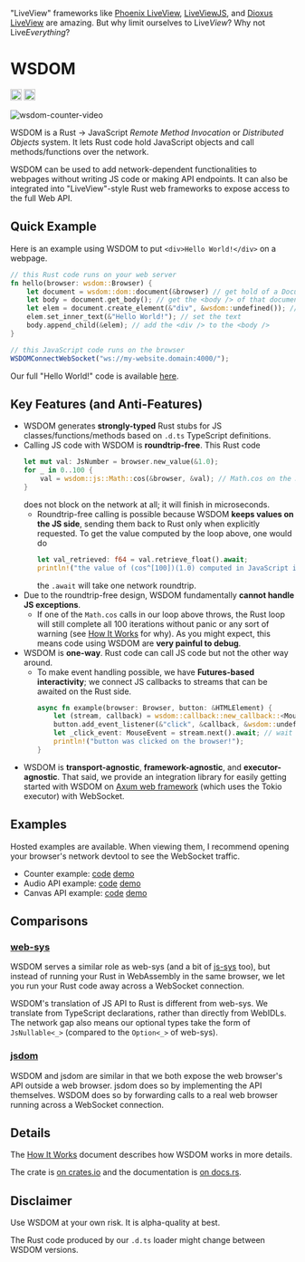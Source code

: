 "LiveView" frameworks like [Phoenix LiveView](https://github.com/phoenixframework/phoenix_live_view), [LiveViewJS](https://www.liveviewjs.com/), and [Dioxus LiveView](https://dioxuslabs.com/learn/0.5/reference/liveview) are amazing. But why limit ourselves to Live*View*? Why not Live*Everything*?

# WSDOM

[<img alt="crates.io" src="https://img.shields.io/crates/v/wsdom?style=for-the-badge" height="20">](https://crates.io/crates/wsdom)
[<img alt="crates.io" src="https://img.shields.io/docsrs/wsdom?style=for-the-badge" height="20">](https://docs.rs/wsdom)

![wsdom-counter-video](https://github.com/wishawa/wsdom/assets/49518157/7ba9f79c-f2ec-42ad-9be3-90ef977988d3)

WSDOM is a Rust → JavaScript *Remote Method Invocation* or *Distributed Objects* system.
It lets Rust code hold JavaScript objects and call methods/functions over the network.

WSDOM can be used to add network-dependent functionalities to webpages without writing JS code or making API endpoints. It can also be integrated into "LiveView"-style Rust web frameworks to expose access to the full Web API.

## Quick Example
Here is an example using WSDOM to put `<div>Hello World!</div>` on a webpage.
```rust
// this Rust code runs on your web server
fn hello(browser: wsdom::Browser) {
    let document = wsdom::dom::document(&browser) // get hold of a Document object
    let body = document.get_body(); // get the <body /> of that document object
    let elem = document.create_element(&"div", &wsdom::undefined()); // create a <div />
    elem.set_inner_text(&"Hello World!"); // set the text
    body.append_child(&elem); // add the <div /> to the <body />
}
```
```js
// this JavaScript code runs on the browser
WSDOMConnectWebSocket("ws://my-website.domain:4000/");
```

Our full "Hello World!" code is available [here](/examples/hello/src/main.rs).

## Key Features (and Anti-Features)
-   WSDOM generates **strongly-typed** Rust stubs for JS classes/functions/methods based on `.d.ts` TypeScript definitions.
-   Calling JS code with WSDOM is **roundtrip-free**. This Rust code
    ```rust
    let mut val: JsNumber = browser.new_value(&1.0);
    for _ in 0..100 {
        val = wsdom::js::Math::cos(&browser, &val); // Math.cos on the JS side
    }
    ```
    does not block on the network at all; it will finish in microseconds.
    -   Roundtrip-free calling is possible because WSDOM **keeps values on the JS side**, sending them back to Rust only when explicitly requested.
        To get the value computed by the loop above, one would do
        ```rust
        let val_retrieved: f64 = val.retrieve_float().await;
        println!("the value of (cos^[100])(1.0) computed in JavaScript is {val_retrieved}");
        ```
        the `.await` will take one network roundtrip.
-   Due to the roundtrip-free design, WSDOM fundamentally **cannot handle JS exceptions**.
    -   If one of the `Math.cos` calls in our loop above throws,
        the Rust loop will still complete all 100 iterations without panic or any sort of warning (see [How It Works](how-it-works.md) for why).
        As you might expect, this means code using WSDOM are **very painful to debug**.
-   WSDOM is **one-way**. Rust code can call JS code but not the other way around.
    -   To make event handling possible, we have **Futures-based interactivity**;
        we connect JS callbacks to streams that can be awaited on the Rust side.
        ```rust
        async fn example(browser: Browser, button: &HTMLElement) {
            let (stream, callback) = wsdom::callback::new_callback::<MouseEvent>(&browser);
            button.add_event_listener(&"click", &callback, &wsdom::undefined());
            let _click_event: MouseEvent = stream.next().await; // wait for the Stream to yield
            println!("button was clicked on the browser!");
        }
        ```
-   WSDOM is **transport-agnostic**, **framework-agnostic**, and **executor-agnostic**.
    That said, we provide an integration library for easily getting started with WSDOM on
    [Axum web framework](https://github.com/tokio-rs/axum/) (which uses the Tokio executor) with WebSocket.

## Examples
Hosted examples are available.
When viewing them, I recommend opening your browser's network devtool to see the WebSocket traffic.
- Counter example: [code](/examples/many-examples/src/counter.rs) [demo](http://141.145.215.129:4000/counter)
- Audio API example: [code](/examples/many-examples/src/audio.rs) [demo](http://141.145.215.129:4000/audio)
- Canvas API example: [code](/examples/many-examples/src/canvas.rs) [demo](http://141.145.215.129:4000/canvas)

## Comparisons
### [web-sys](https://docs.rs/web-sys/latest/web_sys/)
WSDOM serves a similar role as web-sys (and a bit of [js-sys](https://docs.rs/js-sys/latest/js_sys/) too),
but instead of running your Rust in WebAssembly in the same browser,
we let you run your Rust code away across a WebSocket connection.

WSDOM's translation of JS API to Rust is different from web-sys.
We translate from TypeScript declarations, rather than directly from WebIDLs.
The network gap also means our optional types take the form of `JsNullable<_>` (compared to the `Option<_>` of web-sys).

### [jsdom](https://github.com/jsdom/jsdom)
WSDOM and jsdom are similar in that we both expose the web browser's API outside a web browser.
jsdom does so by implementing the API themselves.
WSDOM does so by forwarding calls to a real web browser running across a WebSocket connection.

## Details
The [How It Works](how-it-works.md) document describes how WSDOM works in more details.

The crate is [on crates.io](https://crates.io/crates/wsdom) and the documentation is [on docs.rs](https://docs.rs/wsdom/latest).

## Disclaimer

Use WSDOM at your own risk. It is alpha-quality at best.

The Rust code produced by our `.d.ts` loader might change between WSDOM versions.

